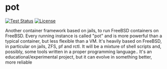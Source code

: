 pot
===

[![Test Status](https://travis-ci.org/pizzamig/pot.png?branch=master)](https://travis-ci.org/pizzamig/pot) [![License](https://img.shields.io/badge/License-BSD%203--Clause-blue.svg)](https://opensource.org/licenses/BSD-3-Clause)

Another container framework based on jails, to run FreeBSD containers on FreeBSD.
Every running instance is called "pot" and is more powerful than a typical container, but less flexible than a VM.
It's heavily based on FreeBSD, in particular on jails, ZFS, pf and rctl.
It will be a mixture of shell scripts and, possibly, some tools written in a proper programming language..
It's an educational/experimental project, but it can evolve in something better, more reliable
